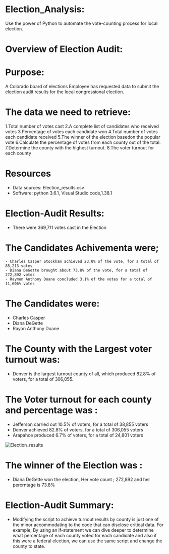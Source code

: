 # Election_Analysis:
Use the power of Python to automate the vote-counting process for local election.

# Overview of Election Audit: 
 # Purpose:
  A Colorado board of elections Employee has requested data to submit the election audit results for the local congressional election.
 
 # The data we need to retrieve:
 1.Total number of votes cast
 2.A complete list of candidates who received votes
 3.Percentage of votes each candidate won
 4.Total number of votes each candidate received
 5.The winner of the election basedon the popular vote
 6.Calculate the percentage of votes from each county out of the total.
 7.Determine the county with the highest turnout.
 8.The voter turnout for each county

# Resources
- Data sources: Election_results.csv
- Software: python 3.6.1, Visual Studio code,1.38.1
 
# Election-Audit Results:
 - There were 369,711 votes cast in the Election 
 
# The Candidates Achivementa were;
    - Charles Casper Stockham achieved 23.0% of the vote, for a total of 85,213 votes
    - Diana DeGette brought about 73.8% of the vote, for a total of 272,892 votes
    - Raymon Anthony Doane concluded 3.1% of the votes for a total of 11,606% votes
 
 # The Candidates were:
   - Charles Casper
   - Diana  DeGette
   - Rayon Anthony Doane
  

    
# The County with the Largest voter turnout was:
 - Denver is the largest turnout county of all, which produced 82.8% of voters, for a total of 306,055.
 
 # The Voter turnout for each county and percentage was :
   - Jefferson carried out 10.5% of voters, for a total of 38,855 voters
   - Denver achieved 82.8% of voters, for a total of 306,055 voters
   - Arapahoe produced 6.7% of voters, for a total of 24,801 voters
   
   ![Election_results](https://user-images.githubusercontent.com/77947860/149680383-3024b58e-468c-449b-b67e-0077a33def83.png)

# The winner of the Election was : 
  - Diana DeGette won the election, Her vote count ; 272,892 and her percrntage is 73.8%
 
# Election-Audit Summary: 
 - Modifying the script to achieve turnout results by county is just one of the minor accommodating to the code that can disclose critical data. For example; By using an if-statement we can dive deeper to determine what percentage of each county voted for each candidate and also if this were a federal election, we can use the same script and change the county to state.
 
